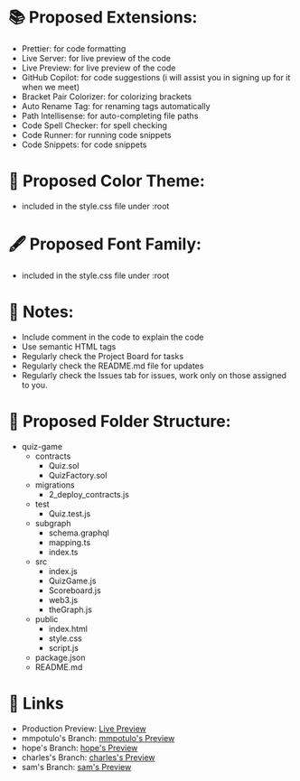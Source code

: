 # 📚 Proposed Extensions:

- Prettier: for code formatting
- Live Server: for live preview of the code
- Live Preview: for live preview of the code
- GitHub Copilot: for code suggestions (i will assist you in signing up for it when we meet)
- Bracket Pair Colorizer: for colorizing brackets
- Auto Rename Tag: for renaming tags automatically
- Path Intellisense: for auto-completing file paths
- Code Spell Checker: for spell checking
- Code Runner: for running code snippets
- Code Snippets: for code snippets

# 🎨 Proposed Color Theme:

- included in the style.css file under :root

# 🖋️ Proposed Font Family:

- included in the style.css file under :root

# 📝 Notes:

- Include comment in the code to explain the code
- Use semantic HTML tags
- Regularly check the Project Board for tasks
- Regularly check the README.md file for updates
- Regularly check the Issues tab for issues, work only on those assigned to you.

# 📂 Proposed Folder Structure:

- quiz-game
  - contracts
    - Quiz.sol
    - QuizFactory.sol
  - migrations
    - 2_deploy_contracts.js
  - test
    - Quiz.test.js
  - subgraph
    - schema.graphql
    - mapping.ts
    - index.ts
  - src
    - index.js
    - QuizGame.js
    - Scoreboard.js
    - web3.js
    - theGraph.js
  - public
    - index.html
    - style.css
    - script.js
  - package.json
  - README.md

# 🔗 Links

- Production Preview: [Live Preview](https://devpost-hackathon.pages.dev/)
- mmpotulo's Branch: [mmpotulo's Preview](https://mmpotulo.devpost-hackathon.pages.dev/)
- hope's Branch: [hope's Preview](https://hope.devpost-hackathon.pages.dev/)
- charles's Branch: [charles's Preview](https://charles.devpost-hackathon.pages.dev/)
- sam's Branch: [sam's Preview](https://sam.devpost-hackathon.pages.dev/)
